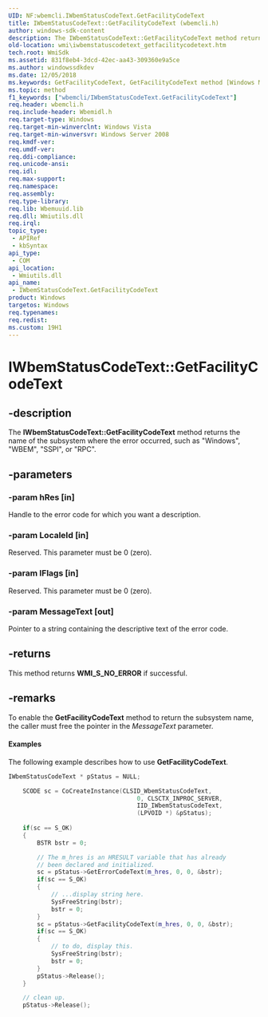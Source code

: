 ```yaml
---
UID: NF:wbemcli.IWbemStatusCodeText.GetFacilityCodeText
title: IWbemStatusCodeText::GetFacilityCodeText (wbemcli.h)
author: windows-sdk-content
description: The IWbemStatusCodeText::GetFacilityCodeText method returns the name of the subsystem where the error occurred, such as &#0034;Windows&#0034;, &#0034;WBEM&#0034;, &#0034;SSPI&#0034;, or &#0034;RPC&#0034;.
old-location: wmi\iwbemstatuscodetext_getfacilitycodetext.htm
tech.root: WmiSdk
ms.assetid: 831f8eb4-3dcd-42ec-aa43-309360e9a5ce
ms.author: windowssdkdev
ms.date: 12/05/2018
ms.keywords: GetFacilityCodeText, GetFacilityCodeText method [Windows Management Instrumentation], GetFacilityCodeText method [Windows Management Instrumentation],IWbemStatusCodeText interface, IWbemStatusCodeText interface [Windows Management Instrumentation],GetFacilityCodeText method, IWbemStatusCodeText.GetFacilityCodeText, IWbemStatusCodeText::GetFacilityCodeText, _hmm_iwbemstatuscodetext_getfacilitycodetext, wbemcli/IWbemStatusCodeText::GetFacilityCodeText, wmi.iwbemstatuscodetext_getfacilitycodetext
ms.topic: method
f1_keywords: ["wbemcli/IWbemStatusCodeText.GetFacilityCodeText"]
req.header: wbemcli.h
req.include-header: Wbemidl.h
req.target-type: Windows
req.target-min-winverclnt: Windows Vista
req.target-min-winversvr: Windows Server 2008
req.kmdf-ver: 
req.umdf-ver: 
req.ddi-compliance: 
req.unicode-ansi: 
req.idl: 
req.max-support: 
req.namespace: 
req.assembly: 
req.type-library: 
req.lib: Wbemuuid.lib
req.dll: Wmiutils.dll
req.irql: 
topic_type:
 - APIRef
 - kbSyntax
api_type:
 - COM
api_location:
 - Wmiutils.dll
api_name:
 - IWbemStatusCodeText.GetFacilityCodeText
product: Windows
targetos: Windows
req.typenames: 
req.redist: 
ms.custom: 19H1
---
```


# IWbemStatusCodeText::GetFacilityCodeText


## -description


The 
    <b>IWbemStatusCodeText::GetFacilityCodeText</b> 
    method returns the name of the subsystem where the error occurred, such as "Windows", "WBEM", "SSPI", or "RPC".


## -parameters




### -param hRes [in]

Handle to the error code for which you want a description.


### -param LocaleId [in]

Reserved. This parameter must be 0 (zero).


### -param lFlags [in]

Reserved. This parameter must be 0 (zero).


### -param MessageText [out]

Pointer to a string containing the descriptive text of the error code.


## -returns



This method returns <b>WMI_S_NO_ERROR</b> if successful.




## -remarks



To enable the 
    <b>GetFacilityCodeText</b> method to 
    return the subsystem name, the caller must free the pointer in the <i>MessageText</i> 
    parameter.


#### Examples

The following example describes how to use 
     <b>GetFacilityCodeText</b>.


```cpp
IWbemStatusCodeText * pStatus = NULL;

    SCODE sc = CoCreateInstance(CLSID_WbemStatusCodeText, 
                                    0, CLSCTX_INPROC_SERVER,
                                    IID_IWbemStatusCodeText,
                                    (LPVOID *) &pStatus);
    
    if(sc == S_OK)
    {
        BSTR bstr = 0;

        // The m_hres is an HRESULT variable that has already
        // been declared and initialized.
        sc = pStatus->GetErrorCodeText(m_hres, 0, 0, &bstr);
        if(sc == S_OK)
        {
            // ...display string here.
            SysFreeString(bstr);
            bstr = 0;
        }
        sc = pStatus->GetFacilityCodeText(m_hres, 0, 0, &bstr);
        if(sc == S_OK)
        {
            // to do, display this.
            SysFreeString(bstr);
            bstr = 0;
        }
        pStatus->Release();
    }

    // clean up.
    pStatus->Release();
```




